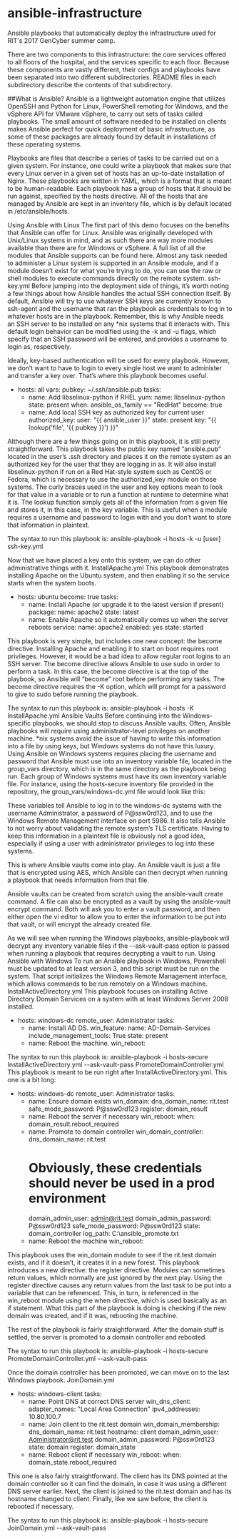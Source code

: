 # ansible-infrastructure
Ansible playbooks that automatically deploy the infrastructure used for RIT's 2017 GenCyber summer camp.

There are two components to this infrastructure: the core services offered to all floors of the hospital,
and the services specific to each floor. Because these components are vastly different, their configs and
playbooks have been separated into two different subdirectories. README files in each subdirectory describe
the contents of that subdirectory.

##What is Ansible?
Ansible is a lightweight automation engine that utilizes OpenSSH and Python for Linux, PowerShell 
remoting for Windows, and the vSphere API for VMware vSphere, to carry out sets of tasks called playbooks. 
The small amount of software needed to be installed on clients makes Ansible perfect for quick deployment 
of basic infrastructure, as some of these packages are already found by default in installations of these operating systems.

Playbooks are files that describe a series of tasks to be carried out on a given system. For instance, 
one could write a playbook that makes sure that every Linux server in a given set of hosts has an up-to-date 
installation of Nginx. These playbooks are written in YAML, which is a format that is meant to be human-readable. 
Each playbook has a group of hosts that it should be run against, specified by the hosts directive. 
All of the hosts that are managed by Ansible are kept in an inventory file, which is by default located in /etc/ansible/hosts.

Using Ansible with Linux
The first part of this demo focuses on the benefits that Ansible can offer for Linux. Ansible was originally developed with Unix/Linux systems in mind, and as such there are way more modules available than there are for Windows or vSphere. A full list of all the modules that Ansible supports can be found here. Almost any task needed to administer a Linux system is supported in an Ansible module, and if a module doesn’t exist for what you’re trying to do, you can use the raw or shell modules to execute commands directly on the remote system.
ssh-key.yml
Before jumping into the deployment side of things, it’s worth noting a few things about how Ansible handles the actual SSH connection itself. By default, Ansible will try to use whatever SSH keys are currently known to ssh-agent and the username that ran the playbook as credentials to log in to whatever hosts are in the playbook. Remember, this is why Ansible needs an SSH server to be installed on any *nix systems that it interacts with. This default login behavior can be modified using the -k and -u flags, which specify that an SSH password will be entered, and provides a username to login as, respectively. 

Ideally, key-based authentication will be used for every playbook. However, we don’t want to have to login to every single host we want to administer and transfer a key over. That’s where this playbook becomes useful.
 
- hosts: all
  vars:
      pubkey: ~/.ssh/ansible.pub
  tasks:
    - name: Add libselinux-python if RHEL
      yum:
        name: libselinux-python
        state: present
      when: ansible_os_family == "RedHat"
      become: true
    - name: Add local SSH key as authorized key for current user
      authorized_key:
          user: "{{ ansible_user }}"
          state: present
          key: "{{ lookup('file', '{{ pubkey }}') }}"

Although there are a few things going on in this playbook, it is still pretty straightforward. This playbook takes the public key named “ansible.pub” located in the user’s .ssh directory and places it on the remote system as an authorized key for the user that they are logging in as. It will also install libselinux-python if run on a Red Hat-style system such as CentOS or Fedora, which is necessary to use the authorized_key module on those systems. The curly braces used in the user and key options mean to look for that value in a variable or to run a function at runtime to determine what it is. The lookup function simply gets all of the information from a given file and stores it, in this case, in the key variable. This is useful when a module requires a username and password to login with and you don’t want to store that information in plaintext.

The syntax to run this playbook is:
    ansible-playbook -i hosts -k -u [user] ssh-key.yml

Now that we have placed a key onto this system, we can do other administrative things with it.
InstallApache.yml
This playbook demonstrates installing Apache on the Ubuntu system, and then enabling it so the service starts when the system boots.

- hosts: ubuntu
  become: true
  tasks:
    - name: Install Apache (or upgrade it to the latest version if present)
      package: 
        name: apache2
        state: latest
    - name: Enable Apache so it automatically comes up when the server reboots
      service:
        name: apache2
        enabled: yes
        state: started

This playbook is very simple, but includes one new concept: the become directive. Installing Apache and enabling it to start on boot requires root privileges. However, it would be a bad idea to allow regular root logins to an SSH server. The become directive allows Ansible to use sudo in order to perform a task. In this case, the become directive is at the top of the playbook, so Ansible will “become” root before performing any tasks. The become directive requires the -K option, which will prompt for a password to give to sudo before running the playbook.

The syntax to run this playbook is:
    ansible-playbook -i hosts -K InstallApache.yml
Ansible Vaults
Before continuing into the Windows-specific playbooks, we should stop to discuss Ansible vaults. Often, Ansible playbooks will require using administrator-level privileges on another machine. *nix systems avoid the issue of having to write this information into a file by using keys, but Windows systems do not have this luxury. Using Ansible on Windows systems requires placing the username and password that Ansible must use into an inventory variable file, located in the group_vars directory, which is in the same directory as the playbook being run. Each group of Windows systems must have its own inventory variable file. For instance, using the hosts-secure inventory file provided in the repository, the group_vars/windows-dc.yml file would look like this:



These variables tell Ansible to log in to the windows-dc systems with the username Administrator, a password of P@ssw0rd123, and to use the Windows Remote Management interface on port 5986. It also tells Ansible to not worry about validating the remote system’s TLS certificate. Having to keep this information in a plaintext file is obviously not a good idea, especially if using a user with administrator privileges to log into these systems.

This is where Ansible vaults come into play. An Ansible vault is just a file that is encrypted using AES, which Ansible can then decrypt when running a playbook that needs information from that file.

Ansible vaults can be created from scratch using the ansible-vault create command. A file can also be encrypted as a vault by using the ansible-vault encrypt command. Both will ask you to enter a vault password, and then either open the vi editor to allow you to enter the information to be put into that vault, or will encrypt the already created file.

As we will see when running the Windows playbooks, ansible-playbook will decrypt any inventory variable files if the --ask-vault-pass option is passed when running a playbook that requires decrypting a vault to run.
Using Ansible with Windows
To run an Ansible playbook in Windows, Powershell must be updated to at least version 3, and this script must be run on the system. That script initializes the Windows Remote Management interface, which allows commands to be run remotely on a Windows machine.
InstallActiveDirectory.yml
This playbook focuses on installing Active Directory Domain Services on a system with at least Windows Server 2008 installed.

- hosts: windows-dc
  remote_user: Administrator
  tasks:
    - name: Install AD DS.
      win_feature:
        name: AD-Domain-Services
        include_management_tools: True
        state: present
    - name: Reboot the machine.
    win_reboot:

The syntax to run this playbook is:
ansible-playbook -i hosts-secure InstallActiveDirectory.yml --ask-vault-pass
PromoteDomainController.yml
This playbook is meant to be run right after InstallActiveDirectory.yml. This one is a bit long:

- hosts: windows-dc
  remote_user: Administrator
  tasks:
    - name: Ensure domain exists
      win_domain:
        dns_domain_name: rit.test
        safe_mode_password: P@ssw0rd123
      register: domain_result
    - name: Reboot the server if necessary
      win_reboot:
      when: domain_result.reboot_required
    - name: Promote to domain controller
      win_domain_controller:
        dns_domain_name: rit.test
        # Obviously, these credentials should never be used in a prod environment
        domain_admin_user: admin@rit.test
        domain_admin_password: P@ssw0rd123
        safe_mode_password: P@ssw0rd123
        state: domain_controller
        log_path: C:\ansible_promote.txt
    - name: Reboot the machine
    win_reboot:

This playbook uses the win_domain module to see if the rit.test domain exists, and if it doesn’t, it creates it in a new forest. This playbook introduces a new directive: the register directive. Modules can sometimes return values, which normally are just ignored by the next play. Using the register directive causes any return values from the last task to be put into a variable that can be referenced. This, in turn, is referenced in the win_reboot module using the when directive, which is used basically as an if statement. What this part of the playbook is doing is checking if the new domain was created, and if it was, rebooting the machine.

The rest of the playbook is fairly straightforward. After the domain stuff is settled, the server is promoted to a domain controller and rebooted.

The syntax to run this playbook is:
ansible-playbook -i hosts-secure PromoteDomainController.yml --ask-vault-pass

Once the domain controller has been promoted, we can move on to the last Windows playbook.
JoinDomain.yml
- hosts: windows-client
  tasks:
    - name: Point DNS at correct DNS server
      win_dns_client:
        adapter_names: "Local Area Connection"
        ipv4_addresses: 10.80.100.7
    - name: Join client to the rit.test domain
      win_domain_membership:
        dns_domain_name: rit.test
        hostname: client
        domain_admin_user: Administrator@rit.test
        domain_admin_password: P@ssw0rd123
        state: domain
      register: domain_state
    - name: Reboot client if necessary
      win_reboot:
      when: domain_state.reboot_required

This one is also fairly straightforward. The client has its DNS pointed at the domain controller so it can find the domain, in case it was using a different DNS server earlier. Next, the client is joined to the rit.test domain and has its hostname changed to client. Finally, like we saw before, the client is rebooted if necessary.

The syntax to run this playbook is:
ansible-playbook -i hosts-secure JoinDomain.yml --ask-vault-pass


